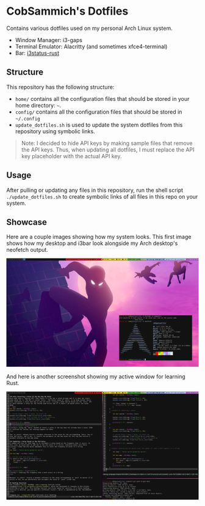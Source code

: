 # CobSammich's Dotfiles

Contains various dotfiles used on my personal Arch Linux system.

* Window Manager: i3-gaps
* Terminal Emulator: Alacritty (and sometimes xfce4-terminal)
* Bar: [i3status-rust](https://github.com/greshake/i3status-rust)

## Structure
This repository has the following structure:

* `home/` contains all the configuration files that should be stored in your home directory: `~`.
* `config/` contains all the configuration files that should be stored in `~/.config`
* `update_dotfiles.sh` is used to update the system dotfiles from this repository using symbolic
links.

> Note: I decided to hide API keys by making sample files that remove the API keys. Thus, when
updating all dotfiles, I must replace the API key placeholder with the actual API key.

## Usage
After pulling or updating any files in this repository, run the shell script `./update_dotfiles.sh`
to create symbolic links of all files in this repo on your system.

## Showcase
Here are a couple images showing how my system looks. This first image shows how my desktop and
i3bar look alongside my Arch desktop's neofetch output.

![](screenshots/2021-12-30_00-57.png)

And here is another screenshot showing my active window for learning Rust.

![](screenshots/2021-12-30_01-13.png)

